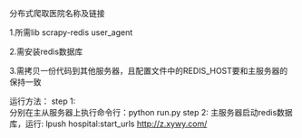 
分布式爬取医院名称及链接


1.所需lib
    scrapy-redis
    user_agent
    
2.需安装redis数据库

3.需拷贝一份代码到其他服务器，且配置文件中的REDIS_HOST要和主服务器的保持一致

运行方法：
 step 1:  
    分别在主从服务器上执行命令行：python run.py
 step 2:
    主服务器启动redis数据库，运行: lpush hospital:start_urls http://z.xywy.com/
 
